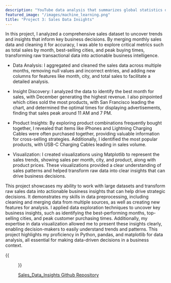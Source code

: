 ```yaml
---
description: "YouTube data analysis that summarizes global statistics on uploads, views, earnings, and subscribers by continent and country."
featured_image: "/images/machine_learning.png"
title: "Project 3: Sales Data Insights"
---
```



In this project, I analyzed a comprehensive sales dataset to uncover trends and insights that inform key business decisions. By merging monthly sales data and cleaning it for accuracy, I was able to explore critical metrics such as total sales by month, best-selling cities, and peak buying times, transforming raw transactional data into actionable business intelligence.

- Data Analysis: I aggregated and cleaned the sales data across multiple months, removing null values and incorrect entries, and adding new columns for features like month, city, and total sales to facilitate a detailed analysis.

- Insight Discovery: I analyzed the data to identify the best month for sales, with December generating the highest revenue. I also pinpointed which cities sold the most products, with San Francisco leading the chart, and determined the optimal times for displaying advertisements, finding that sales peak around 11 AM and 7 PM.

- Product Insights: By exploring product combinations frequently bought together, I revealed that items like iPhones and Lightning Charging Cables were often purchased together, providing valuable information for cross-selling strategies. Additionally, I identified the most popular products, with USB-C Charging Cables leading in sales volume.

- Visualization: I created visualizations using Matplotlib to represent the sales trends, showing sales per month, city, and product, along with product prices. These visualizations provided a clear understanding of sales patterns and helped transform raw data into clear insights that can drive business decisions.


This project showcases my ability to work with large datasets and transform raw sales data into actionable business insights that can help drive strategic decisions. It demonstrates my skills in data preprocessing, including cleaning and merging data from multiple sources, as well as creating new features for analysis. I applied data exploration techniques to uncover key business insights, such as identifying the best-performing months, top-selling cities, and peak customer purchasing times. Additionally, my expertise in data visualization allowed me to present these insights clearly, enabling decision-makers to easily understand trends and patterns. This project highlights my proficiency in Python, pandas, and matplotlib for data analysis, all essential for making data-driven decisions in a business context.

{{<figure src="/images/sales_1.png">}}

[Sales_Data_Insights Github Repository](https://github.com/The-alpha-male/Sales_Data_Insights.git)
